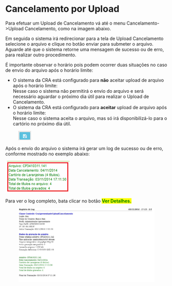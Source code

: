 # Cancelamento por Upload

Para efetuar um Upload de Cancelamento vá até o menu Cancelamento->Upload Cancelamento, como na imagem abaixo.

Em seguida o sistema irá redirecionar para a tela de Upload Cancelamento selecione o arquivo e clique no botão enviar para submeter o arquivo. Aguarde até que o sistema retorne uma mensagem de sucesso ou de erro, para realizar outro procedimento.

É importante observar o horário pois podem ocorrer duas situações no caso de envio do arquivo após o horário limite:

* O sistema da CRA está configurado para **não** aceitar upload de arquivo após o horário limite:\
  Nesse caso o sistema não permitirá o envio do arquivo e será necessário aguardar o próximo dia útil para realizar o Upload de Cancelamento.
* O sistema da CRA está configurado para **aceitar** upload de arquivo após o horário limite: \
  Nesse caso o sistema aceita o arquivo, mas só irá disponibilizá-lo para o cartório no próximo dia útil.

<figure><img src="../../.gitbook/assets/image.png" alt=""><figcaption></figcaption></figure>

Após o envio do arquivo o sistema irá gerar um log de sucesso ou de erro, conforme mostrado no exemplo abaixo:

![](<../../.gitbook/assets/image (55).png>)

Para ver o log completo, bata clicar no botão <mark style="color:green;">**Ver Detalhes.**</mark>

<figure><img src="../../.gitbook/assets/image (52).png" alt=""><figcaption></figcaption></figure>
